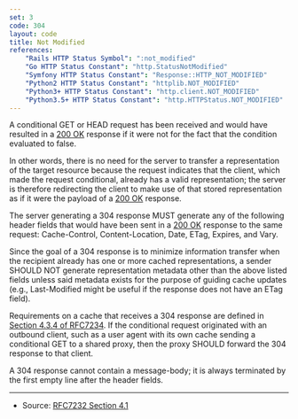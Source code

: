 ```yaml
---
set: 3
code: 304
layout: code
title: Not Modified
references:
    "Rails HTTP Status Symbol": ":not_modified"
    "Go HTTP Status Constant": "http.StatusNotModified"
    "Symfony HTTP Status Constant": "Response::HTTP_NOT_MODIFIED"
    "Python2 HTTP Status Constant": "httplib.NOT_MODIFIED"
    "Python3+ HTTP Status Constant": "http.client.NOT_MODIFIED"
    "Python3.5+ HTTP Status Constant": "http.HTTPStatus.NOT_MODIFIED"
---
```


A conditional GET or HEAD request has been received and would have
resulted in a [200 OK]({{site.baseurl}}/200) response if it were not for the fact that
the condition evaluated to false.

In other words, there is no need for the server to transfer a
representation of the target resource because the request indicates that
the client, which made the request conditional, already has a valid
representation; the server is therefore redirecting the client to make
use of that stored representation as if it were the payload of a
[200 OK]({{site.baseurl}}/200) response.

The server generating a 304 response MUST generate any of the following
header fields that would have been sent in a [200 OK]({{site.baseurl}}/200) response to
the same request: Cache-Control, Content-Location, Date, ETag, Expires,
and Vary.

Since the goal of a 304 response is to minimize information transfer
when the recipient already has one or more cached representations, a
sender SHOULD NOT generate representation metadata other than the above
listed fields unless said metadata exists for the purpose of guiding
cache updates (e.g., Last-Modified might be useful if the response does
not have an ETag field).

Requirements on a cache that receives a 304 response are defined in
[Section 4.3.4 of RFC7234][2]. If the conditional request originated
with an outbound client, such as a user agent with its own cache sending
a conditional GET to a shared proxy, then the proxy SHOULD forward the
304 response to that client.

A 304 response cannot contain a message-body; it is always terminated by
the first empty line after the header fields.

---

* Source: [RFC7232 Section 4.1][1]

[1]: <http://tools.ietf.org/html/rfc7232#section-4.1>
[2]: <http://tools.ietf.org/html/rfc7234#section-4.3.4>
